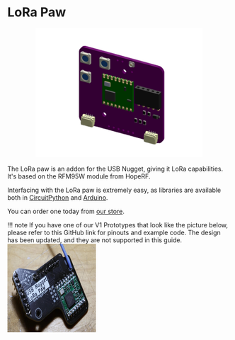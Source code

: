 # LoRa Paw

<center>
  <img src="assets/lora-paw-iso.png" alt="3D Isometric view of the LoRa paw" height="75%" width="75%">
</center>

The LoRa paw is an addon for the USB Nugget, giving it LoRa capabilities. It's based on the RFM95W module from HopeRF.

Interfacing with the LoRa paw is extremely easy, as libraries are available both in [CircuitPython](https://github.com/adafruit/Adafruit_CircuitPython_RFM9x) and [Arduino](https://github.com/sandeepmistry/arduino-LoRa).

You can order one today from [our store](https://retia.io/products/lora-breakout-for-usb-nugget).


!!! note
    If you have one of our V1 Prototypes that look like the picture below, please refer to this GitHub link for pinouts and example code. The design has been updated, and they are not supported in this guide.
    <img src="assets/lora-paw-v1.jpg" height="200" width="200" alt="Version 1 LoRa paw">
